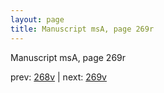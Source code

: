 ```yaml
---
layout: page
title: Manuscript msA, page 269r
---
```


Manuscript msA, page 269r

prev:  [268v](../268v) | next:  [269v](../269v)